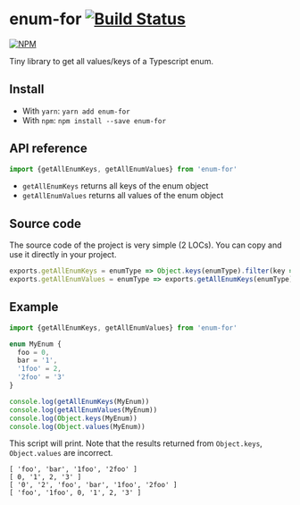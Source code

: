 # enum-for [![Build Status](https://travis-ci.org/tranvansang/enum-for.svg?branch=master)](https://travis-ci.org/tranvansang/enum-for)
[![NPM](https://nodei.co/npm/enum-for.png)](https://nodei.co/npm/enum-for/)

Tiny library to get all values/keys of a Typescript enum.

## Install

- With `yarn`: `yarn add enum-for`
- With `npm`: `npm install --save enum-for`

## API reference

```javascript
import {getAllEnumKeys, getAllEnumValues} from 'enum-for'
```

- `getAllEnumKeys` returns all keys of the enum object
- `getAllEnumValues` returns all values of the enum object

## Source code
The source code of the project is very simple (2 LOCs). You can copy and use it directly in your project.

```javascript
exports.getAllEnumKeys = enumType => Object.keys(enumType).filter(key => isNaN(Number(key)))
exports.getAllEnumValues = enumType => exports.getAllEnumKeys(enumType).map(key => enumType[key])
```

## Example

```typescript
import {getAllEnumKeys, getAllEnumValues} from 'enum-for'

enum MyEnum {
  foo = 0,
  bar = '1',
  '1foo' = 2,
  '2foo' = '3'
}

console.log(getAllEnumKeys(MyEnum))
console.log(getAllEnumValues(MyEnum))
console.log(Object.keys(MyEnum))
console.log(Object.values(MyEnum))
```

This script will print. Note that the results returned from `Object.keys`, `Object.values` are incorrect.

```text
[ 'foo', 'bar', '1foo', '2foo' ]
[ 0, '1', 2, '3' ]
[ '0', '2', 'foo', 'bar', '1foo', '2foo' ]
[ 'foo', '1foo', 0, '1', 2, '3' ]
```
